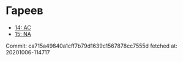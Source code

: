 # Гареев
- [14: AC](14.md)
- [15: NA](15.md)

Commit: ca715a49840a1cff7b79d1639c1567878cc7555d
 fetched at: 20201006-114717

